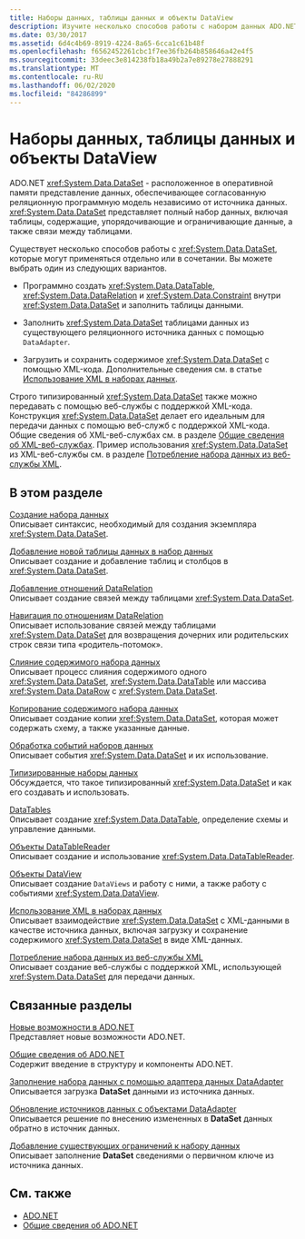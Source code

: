 ```yaml
---
title: Наборы данных, таблицы данных и объекты DataView
description: Изучите несколько способов работы с набором данных ADO.NET, представленным в памяти представлением данных, обеспечивающим единообразную реляционную модель программирования.
ms.date: 03/30/2017
ms.assetid: 6d4c4b69-8919-4224-8a65-6cca1c61b48f
ms.openlocfilehash: f6562452261cbc1f7ee36fb264b858646a42e4f5
ms.sourcegitcommit: 33deec3e814238fb18a49b2a7e89278e27888291
ms.translationtype: MT
ms.contentlocale: ru-RU
ms.lasthandoff: 06/02/2020
ms.locfileid: "84286899"
---
```

# <a name="datasets-datatables-and-dataviews"></a>Наборы данных, таблицы данных и объекты DataView
ADO.NET <xref:System.Data.DataSet> - расположенное в оперативной памяти представление данных, обеспечивающее согласованную реляционную программную модель независимо от источника данных. <xref:System.Data.DataSet> представляет полный набор данных, включая таблицы, содержащие, упорядочивающие и ограничивающие данные, а также связи между таблицами.  
  
 Существует несколько способов работы с <xref:System.Data.DataSet>, которые могут применяться отдельно или в сочетании. Вы можете выбрать один из следующих вариантов.  
  
- Программно создать <xref:System.Data.DataTable>, <xref:System.Data.DataRelation> и <xref:System.Data.Constraint> внутри <xref:System.Data.DataSet> и заполнить таблицы данными.  
  
- Заполнить <xref:System.Data.DataSet> таблицами данных из существующего реляционного источника данных с помощью `DataAdapter`.  
  
- Загрузить и сохранить содержимое <xref:System.Data.DataSet> с помощью XML-кода. Дополнительные сведения см. в статье [Использование XML в наборах данных](using-xml-in-a-dataset.md).  
  
 Строго типизированный <xref:System.Data.DataSet> также можно передавать с помощью веб-службы с поддержкой XML-кода. Конструкция <xref:System.Data.DataSet> делает его идеальным для передачи данных с помощью веб-служб с поддержкой XML-кода. Общие сведения об XML-веб-службах см. в разделе [Общие сведения об XML-веб-службах](https://docs.microsoft.com/previous-versions/dotnet/netframework-4.0/w9fdtx28(v=vs.100)). Пример использования <xref:System.Data.DataSet> из XML-веб-службы см. в разделе [Потребление набора данных из веб-службы XML](consuming-a-dataset-from-an-xml-web-service.md).  
  
## <a name="in-this-section"></a>В этом разделе  
 [Создание набора данных](creating-a-dataset.md)  
 Описывает синтаксис, необходимый для создания экземпляра <xref:System.Data.DataSet>.  
  
 [Добавление новой таблицы данных в набор данных](adding-a-datatable-to-a-dataset.md)  
 Описывает создание и добавление таблиц и столбцов в <xref:System.Data.DataSet>.  
  
 [Добавление отношений DataRelation](adding-datarelations.md)  
 Описывает создание связей между таблицами <xref:System.Data.DataSet>.  
  
 [Навигация по отношениям DataRelation](navigating-datarelations.md)  
 Описывает использование связей между таблицами <xref:System.Data.DataSet> для возвращения дочерних или родительских строк связи типа «родитель-потомок».  
  
 [Слияние содержимого набора данных](merging-dataset-contents.md)  
 Описывает процесс слияния содержимого одного <xref:System.Data.DataSet>, <xref:System.Data.DataTable> или массива <xref:System.Data.DataRow> с <xref:System.Data.DataSet>.  
  
 [Копирование содержимого набора данных](copying-dataset-contents.md)  
 Описывает создание копии <xref:System.Data.DataSet>, которая может содержать схему, а также указанные данные.  
  
 [Обработка событий наборов данных](handling-dataset-events.md)  
 Описывает события <xref:System.Data.DataSet> и их использование.  
  
 [Типизированные наборы данных](typed-datasets.md)  
 Обсуждается, что такое типизированный <xref:System.Data.DataSet> и как его создавать и использовать.  
  
 [DataTables](datatables.md)  
 Описывает создание <xref:System.Data.DataTable>, определение схемы и управление данными.  
  
 [Объекты DataTableReader](datatablereaders.md)  
 Описывает создание и использование <xref:System.Data.DataTableReader>.  
  
 [Объекты DataView](dataviews.md)  
 Описывает создание `DataViews` и работу с ними, а также работу с событиями <xref:System.Data.DataView>.  
  
 [Использование XML в наборах данных](using-xml-in-a-dataset.md)  
 Описывает взаимодействие <xref:System.Data.DataSet> с XML-данными в качестве источника данных, включая загрузку и сохранение содержимого <xref:System.Data.DataSet> в виде XML-данных.  
  
 [Потребление набора данных из веб-службы XML](consuming-a-dataset-from-an-xml-web-service.md)  
 Описывает создание веб-службы с поддержкой XML, использующей <xref:System.Data.DataSet> для передачи данных.  
  
## <a name="related-sections"></a>Связанные разделы  
 [Новые возможности в ADO.NET](../whats-new.md)  
 Представляет новые возможности ADO.NET.  
  
 [Общие сведения об ADO.NET](../ado-net-overview.md)  
 Содержит введение в структуру и компоненты ADO.NET.  
  
 [Заполнение набора данных с помощью адаптера данных DataAdapter](../populating-a-dataset-from-a-dataadapter.md)  
 Описывается загрузка **DataSet** данными из источника данных.  
  
 [Обновление источников данных с объектами DataAdapter](../updating-data-sources-with-dataadapters.md)  
 Описывается решение по внесению измененных в **DataSet** данных обратно в источник данных.  
  
 [Добавление существующих ограничений к набору данных](../adding-existing-constraints-to-a-dataset.md)  
 Описывает заполнение **DataSet** сведениями о первичном ключе из источника данных.  
  
## <a name="see-also"></a>См. также

- [ADO.NET](../index.md)
- [Общие сведения об ADO.NET](../ado-net-overview.md)
